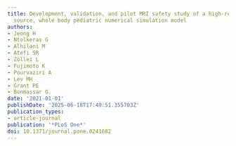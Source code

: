 ```yaml
---
title: Development, validation, and pilot MRI safety study of a high-resolution, open
  source, whole body pediatric numerical simulation model
authors:
- Jeong H
- Ntolkeras G
- Alhilani M
- Atefi SR
- Zöllei L
- Fujimoto K
- Pourvaziri A
- Lev MH
- Grant PE
- Bonmassar G.
date: '2021-01-01'
publishDate: '2025-06-18T17:49:51.355703Z'
publication_types:
- article-journal
publication: '*PLoS One*'
doi: 10.1371/journal.pone.0241682
---
```


